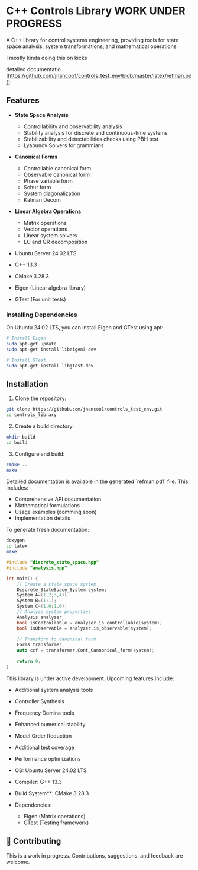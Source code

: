 # C++ Controls Library WORK UNDER PROGRESS 

A C++ library for control systems engineering, providing tools for state space analysis, system transformations, and mathematical operations.

I mostly kinda doing this on kicks

detailed documentatio [https://github.com/jnancoo1/controls_test_env/blob/master/latex/refman.pdf]
## Features

- **State Space Analysis**
  - Controllability and observability analysis
  - Stability analysis for discrete and continuous-time systems
  - Stabilizability and detectabilities checks using PBH test
  - Lyapunov Solvers for grammians 

- **Canonical Forms**
  - Controllable canonical form
  - Observable canonical form
  - Phase variable form
  - Schur form
  - System diagonalization
  - Kalman Decom 

- **Linear Algebra Operations**
  - Matrix operations
  - Vector operations
  - Linear system solvers
  - LU and QR decomposition


- Ubuntu Server 24.02 LTS
- G++ 13.3
- CMake 3.28.3
- Eigen (Linear algebra library)
- GTest (For unit tests)

### Installing Dependencies

On Ubuntu 24.02 LTS, you can install Eigen and GTest using apt:

```bash
# Install Eigen
sudo apt-get update
sudo apt-get install libeigen3-dev

# Install GTest
sudo apt-get install libgtest-dev
```

## Installation

1. Clone the repository:
```bash
git clone https://github.com/jnancoo1/controls_test_env.git
cd controls_library
```

2. Create a build directory:
```bash
mkdir build
cd build
```

3. Configure and build:
```bash
cmake ..
make
```


Detailed documentation is available in the generated \`refman.pdf\` file. This includes:
- Comprehensive API documentation
- Mathematical formulations
- Usage examples (comming soon)
- Implementation details

To generate fresh documentation:
```bash
doxygen
cd latex
make
```


```cpp
#include "discrete_state_space.hpp"
#include "analysis.hpp"

int main() {
    // Create a state space system
    Discrete_StateSpace_System system;
    System.A=(1,2;3,4)l
    System.B=(1;1);
    System.C=(1,0;1,0);
    // Analyze system properties
    Analysis analyzer;
    bool isControllable = analyzer.is_controllable(system);
    bool isObservable = analyzer.is_observable(system);
    
    // Transform to canonical form
    Forms transformer;
    auto ccf = transformer.Cont_Cannonical_form(system);
    
    return 0;
}
```


This library is under active development. Upcoming features include:
- Additional system analysis tools
- Controller Synthesis
- Frequency Domina tools
- Enhanced numerical stability
- Model Order Reduction
- Additional test coverage
- Performance optimizations


- OS: Ubuntu Server 24.02 LTS
- Compiler: G++ 13.3
- Build System**: CMake 3.28.3
- Dependencies:
  - Eigen (Matrix operations)
  - GTest (Testing framework)


## 👥 Contributing

This is a work in progress. Contributions, suggestions, and feedback are welcome.
